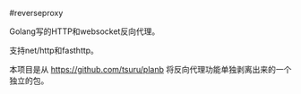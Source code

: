 #reverseproxy

Golang写的HTTP和websocket反向代理。

支持net/http和fasthttp。

本项目是从 https://github.com/tsuru/planb 将反向代理功能单独剥离出来的一个独立的包。